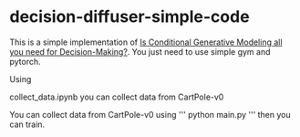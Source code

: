 # decision-diffuser-simple-code

This is a simple implementation of [Is Conditional Generative Modeling all you need for Decision-Making?](https://arxiv.org/abs/2211.15657).
You just need to use simple gym and pytorch.

Using

collect_data.ipynb you can collect data from CartPole-v0

You can collect data from CartPole-v0 using
'''
python main.py
'''
then you can train.